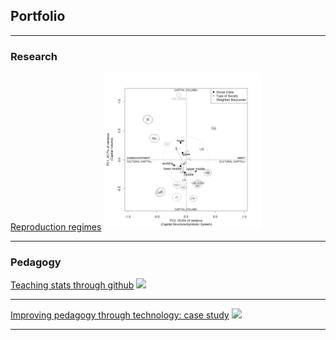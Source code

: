 ## Portfolio

---

### Research 

[Reproduction regimes](/repr_reg)
<img src="images/rep_reg.png?raw=true" width = "50%" height = "50%" />

---

### Pedagogy

[Teaching stats through github](/pdf/sample_presentation.pdf)
<img src="images/dummy_thumbnail.jpg?raw=true"/>

---

[Improving pedagogy through technology: case study](http://example.com/)
<img src="images/dummy_thumbnail.jpg?raw=true"/>

---


[def]: /repr_reg
